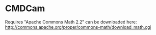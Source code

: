 # CMDCam
Requires "Apache Commons Math 2.2" can be downloaded here: http://commons.apache.org/proper/commons-math/download_math.cgi
